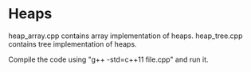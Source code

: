 # Heaps

heap_array.cpp contains array implementation of heaps.
heap_tree.cpp contains tree implementation of heaps.

Compile the code using "g++ -std=c++11 file.cpp" and run it.
